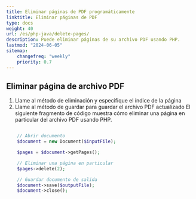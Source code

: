 ```yaml
---
title: Eliminar páginas de PDF programáticamente 
linktitle: Eliminar páginas de PDF
type: docs
weight: 40
url: /es/php-java/delete-pages/
description: Puede eliminar páginas de su archivo PDF usando PHP.
lastmod: "2024-06-05"
sitemap:
    changefreq: "weekly"
    priority: 0.7
---
```


## Eliminar página de archivo PDF

1. Llame al método de eliminación y especifique el índice de la página
1. Llame al método de guardar para guardar el archivo PDF actualizado
El siguiente fragmento de código muestra cómo eliminar una página en particular del archivo PDF usando PHP.

```php

    // Abrir documento
    $document = new Document($inputFile);      

    $pages = $document->getPages();

    // Eliminar una página en particular
    $pages->delete(2);

    // Guardar documento de salida
    $document->save($outputFile);
    $document->close();
```